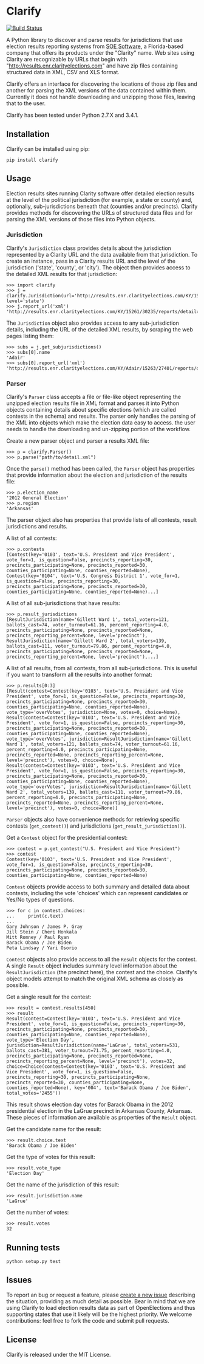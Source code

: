 Clarify
=======
[![Build Status](https://travis-ci.com/npelikan/clarify.svg?branch=master)](https://travis-ci.com/npelikan/clarify)


A Python library to discover and parse results for jurisdictions that use election results reporting systems from [SOE Software](http://www.soesoftware.com/product/clarity-election-night-reporting/), a Florida-based company that offers its products under the "Clarity" name. Web sites using Clarity are recognizable by URLs that begin with "http://results.enr.clarityelections.com" and have zip files containing structured data in XML, CSV and XLS format.

Clarify offers an interface for discovering the locations of those zip files and another for parsing the XML versions of the data contained within them. Currently it does not handle downloading and unzipping those files, leaving that to the user.

Clarify has been tested under Python 2.7.X and 3.4.1.

Installation
-------------

Clarify can be installed using pip:

```
pip install clarify
```

Usage
-----

Election results sites running Clarity software offer detailed election results at the level of the political jurisdiction (for example, a state or county) and, optionally, sub-jurisdictions beneath that (counties and/or precincts). Clarify provides methods for discovering the URLs of structured data files and for parsing the XML versions of those files into Python objects.

### Jurisdiction

Clarify's `Jurisdiction` class provides details about the jurisdiction represented by a Clarity URL and the data available from that jurisdiction. To create an instance, pass in a Clarity results URL and the level of the jurisdiction ('state', 'county', or 'city'). The object then provides access to the detailed XML results for that jurisdiction:

```
>>> import clarify
>>> j = clarify.Jurisdiction(url='http://results.enr.clarityelections.com/KY/15261/30235/en/summary.html', level='state')
>>> j.report_url('xml')
'http://results.enr.clarityelections.com/KY/15261/30235/reports/detailxml.zip'
```

The `Jurisdiction` object also provides access to any sub-jurisdiction details, including the URL of the detailed XML results, by scraping the web pages listing them:

```
>>> subs = j.get_subjurisdictions()
>>> subs[0].name
'Adair'
>>> subs[0].report_url('xml')
'http://results.enr.clarityelections.com/KY/Adair/15263/27401/reports/detailxml.zip'
```

### Parser

Clarify's `Parser` class accepts a file or file-like object representing the unzipped election results file in XML format and parses it into Python objects containing details about specific elections (which are called contests in the schema) and results.  The parser only handles the parsing of the XML into objects which make the election data easy to access.  the user needs to handle the downloading and un-zipping portion of the workflow.

Create a new parser object and parser a results XML file:

```
>>> p = clarify.Parser()
>>> p.parse("path/to/detail.xml")
```

Once the ``parse()`` method has been called, the `Parser` object has properties that provide information about the election and jurisdiction of the results file:

```
>>> p.election_name
'2012 General Election'
>>> p.region
'Arkansas'
```

The parser object also has properties that provide lists of all contests, result jurisdictions and results.

A list of all contests:


```
>>> p.contests
[Contest(key='0103', text='U.S. President and Vice President', vote_for=1, is_question=False, precincts_reporting=30, precincts_participating=None, precincts_reported=30, counties_participating=None, counties_reported=None), Contest(key='0104', text='U.S. Congress District 1', vote_for=1, is_question=False, precincts_reporting=30, precincts_participating=None, precincts_reported=30, counties_participating=None, counties_reported=None)...]
```

A list of all sub-jurisdictions that have results:

```
>>> p.result_jurisdictions
[ResultJurisdiction(name='Gillett Ward 1', total_voters=121, ballots_cast=74, voter_turnout=61.16, percent_reporting=4.0, precincts_participating=None, precincts_reported=None, precincts_reporting_percent=None, level='precinct'), ResultJurisdiction(name='Gillett Ward 2', total_voters=139, ballots_cast=111, voter_turnout=79.86, percent_reporting=4.0, precincts_participating=None, precincts_reported=None, precincts_reporting_percent=None, level='precinct'),...]
```

A list of all results, from all contests, from all sub-jurisdictions.  This is useful if you want to transform all the results into another format:

```
>>> p.results[0:3]
[Result(contest=Contest(key='0103', text='U.S. President and Vice President', vote_for=1, is_question=False, precincts_reporting=30, precincts_participating=None, precincts_reported=30, counties_participating=None, counties_reported=None), vote_type='overVotes', jurisdiction=None, votes=0, choice=None), Result(contest=Contest(key='0103', text='U.S. President and Vice President', vote_for=1, is_question=False, precincts_reporting=30, precincts_participating=None, precincts_reported=30, counties_participating=None, counties_reported=None), vote_type='overVotes', jurisdiction=ResultJurisdiction(name='Gillett Ward 1', total_voters=121, ballots_cast=74, voter_turnout=61.16, percent_reporting=4.0, precincts_participating=None, precincts_reported=None, precincts_reporting_percent=None, level='precinct'), votes=0, choice=None), Result(contest=Contest(key='0103', text='U.S. President and Vice President', vote_for=1, is_question=False, precincts_reporting=30, precincts_participating=None, precincts_reported=30, counties_participating=None, counties_reported=None), vote_type='overVotes', jurisdiction=ResultJurisdiction(name='Gillett Ward 2', total_voters=139, ballots_cast=111, voter_turnout=79.86, percent_reporting=4.0, precincts_participating=None, precincts_reported=None, precincts_reporting_percent=None, level='precinct'), votes=0, choice=None)]
```

`Parser` objects also have convenience methods for retrieving specific contests (`get_contest()`) and jurisdictions (`get_result_jurisdiction()`).

Get a `Contest` object for the presidential contest:

```
>>> contest = p.get_contest("U.S. President and Vice President")
>>> contest
Contest(key='0103', text='U.S. President and Vice President', vote_for=1, is_question=False, precincts_reporting=30, precincts_participating=None, precincts_reported=30, counties_participating=None, counties_reported=None)
```

`Contest` objects provide access to both summary and detailed data about contests, including the vote 'choices' which can represent candidates or Yes/No types of questions.

```
>>> for c in contest.choices:
...     print(c.text)
...
Gary Johnson / James P. Gray
Jill Stein / Cheri Honkala
Mitt Romney / Paul Ryan
Barack Obama / Joe Biden
Peta Lindsay / Yari Osorio
```

`Contest` objects also provide access to all the ``Result`` objects for the contest. A single `Result` object includes summary level information about the `ResultJurisdiction` (the precinct here), the contest and the choice. Clarify's object models attempt to match the original XML schema as closely as possible.

Get a single result for the contest:

```
>>> result = contest.results[450]
>>> result
Result(contest=Contest(key='0103', text='U.S. President and Vice President', vote_for=1, is_question=False, precincts_reporting=30, precincts_participating=None, precincts_reported=30, counties_participating=None, counties_reported=None), vote_type='Election Day', jurisdiction=ResultJurisdiction(name='LaGrue', total_voters=531, ballots_cast=381, voter_turnout=71.75, percent_reporting=4.0, precincts_participating=None, precincts_reported=None, precincts_reporting_percent=None, level='precinct'), votes=32, choice=Choice(contest=Contest(key='0103', text='U.S. President and Vice President', vote_for=1, is_question=False, precincts_reporting=30, precincts_participating=None, precincts_reported=30, counties_participating=None, counties_reported=None), key='004', text='Barack Obama / Joe Biden', total_votes='2455'))
```

This result shows election day votes for Barack Obama in the 2012 presidential election in the LaGrue precinct in Arkansas County, Arkansas.  These pieces of information are available as properties of the `Result` object.

Get the candidate name for the result:

```
>>> result.choice.text
'Barack Obama / Joe Biden'
```

Get the type of votes for this result:

```
>>> result.vote_type
'Election Day'
```

Get the name of the jurisdiction of this result:

```
>>> result.jurisdiction.name
'LaGrue'
```

Get the number of votes:

```
>>> result.votes
32
```

Running tests
-------------

```
python setup.py test
```

Issues
------

To report an bug or request a feature, please [create a new issue](https://github.com/openelections/clarify/issues) describing the situation, providing as much detail as possible. Bear in mind that we are using Clarify to load election results data as part of OpenElections and thus supporting states that use it likely will be the highest priority. We welcome contributions: feel free to fork the code and submit pull requests.

License
-------

Clarify is released under the MIT License.
